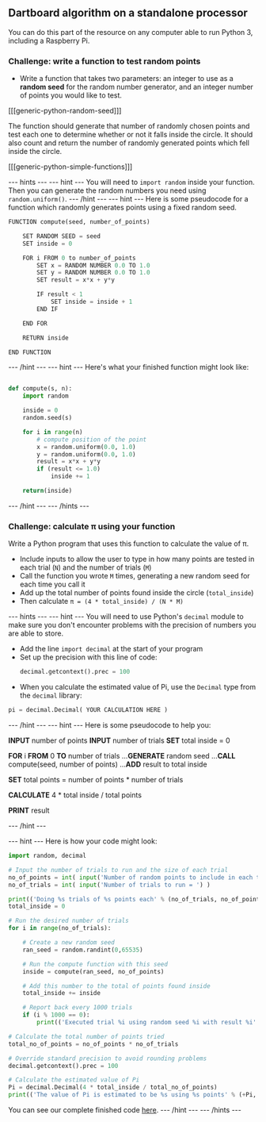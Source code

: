 ## Dartboard algorithm on a standalone processor

You can do this part of the resource on any computer able to run Python 3, including a Raspberry Pi.

### Challenge: write a function to test random points
- Write a function that takes two parameters: an integer to use as a **random seed** for the random number generator, and an integer number of points you would like to test.

[[[generic-python-random-seed]]]

The function should generate that number of randomly chosen points and test each one to determine whether or not it falls inside the circle. It should also count and return the number of randomly generated points which fell inside the circle.

[[[generic-python-simple-functions]]]

--- hints ---
--- hint ---
You will need to `import random` inside your function. Then you can generate the random numbers you need using `random.uniform()`.
--- /hint ---
--- hint ---
Here is some pseudocode for a function which randomly generates points using a fixed random seed.

```python
FUNCTION compute(seed, number_of_points)

    SET RANDOM SEED = seed
    SET inside = 0

    FOR i FROM 0 to number_of_points
        SET x = RANDOM NUMBER 0.0 TO 1.0
        SET y = RANDOM NUMBER 0.0 TO 1.0
        SET result = x*x + y*y

        IF result < 1
            SET inside = inside + 1
        END IF

    END FOR

    RETURN inside

END FUNCTION
```

--- /hint ---
--- hint ---
Here's what your finished function might look like:
```python

def compute(s, n):
    import random

    inside = 0
    random.seed(s)

    for i in range(n)
        # compute position of the point
        x = random.uniform(0.0, 1.0)
        y = random.uniform(0.0, 1.0)
        result = x*x + y*y
        if (result <= 1.0)
            inside += 1

    return(inside)
```
--- /hint ---
--- /hints ---

### Challenge: calculate π using your function
Write a Python program that uses this function to calculate the value of π.

- Include inputs to allow the user to type in how many points are tested in each trial (`N`) and the number of trials (`M`)
- Call the function you wrote `M` times, generating a new random seed for each time you call it
- Add up the total number of points found inside the circle (`total_inside`)
- Then calculate `π = (4 * total_inside) / (N * M)`

--- hints ---
--- hint ---
You will need to use Python's `decimal` module to make sure you don't encounter problems with the precision of numbers you are able to store.

- Add the line `import decimal` at the start of your program
- Set up the precision with this line of code:
    ```python
    decimal.getcontext().prec = 100
    ```
- When you calculate the estimated value of Pi, use the `Decimal` type from the `decimal` library:

```python
pi = decimal.Decimal( YOUR CALCULATION HERE )
```
--- /hint ---
--- hint ---
Here is some pseudocode to help you:

**INPUT** number of points
**INPUT** number of trials
**SET** total inside = 0

**FOR** i **FROM** 0 **TO** number of trials
...**GENERATE** random seed
...**CALL** compute(seed, number of points)
...**ADD** result to total inside

**SET** total points = number of points * number of trials

**CALCULATE** 4 * total inside / total points

**PRINT** result

--- /hint ---

--- hint ---
Here is how your code might look:

```python
import random, decimal

# Input the number of trials to run and the size of each trial
no_of_points = int( input('Number of random points to include in each trial = ') )
no_of_trials = int( input('Number of trials to run = ') )

print(('Doing %s trials of %s points each' % (no_of_trials, no_of_points)))
total_inside = 0

# Run the desired number of trials
for i in range(no_of_trials):

    # Create a new random seed
    ran_seed = random.randint(0,65535)

    # Run the compute function with this seed
    inside = compute(ran_seed, no_of_points)

    # Add this number to the total of points found inside
    total_inside += inside

    # Report back every 1000 trials
    if (i % 1000 == 0):
        print(('Executed trial %i using random seed %i with result %i' % (i, ran_seed, inside)))

# Calculate the total number of points tried
total_no_of_points = no_of_points * no_of_trials

# Override standard precision to avoid rounding problems
decimal.getcontext().prec = 100

# Calculate the estimated value of Pi
Pi = decimal.Decimal(4 * total_inside / total_no_of_points)
print(('The value of Pi is estimated to be %s using %s points' % (+Pi, total_no_of_points) ))
```

You can see our complete finished code [here](resources/pi_dartboard.py).
--- /hint ---
--- /hints ---
